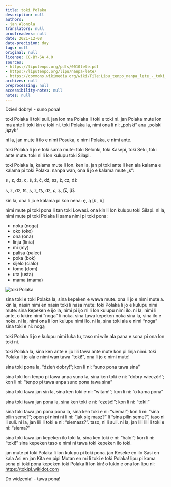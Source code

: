 ```yaml
---
title: toki Polaka
description: null
authors:
- jan Alonola
translators: null
proofreaders: null
date: 2021-12-08
date-precision: day
tags: null
original: null
license: CC-BY-SA 4.0
sources:
- https://liputenpo.org/pdfs/0010lete.pdf
- https://liputenpo.org/lipu/nanpa-lete/
- https://commons.wikimedia.org/wiki/File:Lipu_tenpo_nanpa_lete_-_toki_Polaka.png
archives: null
preprocessing: null
accessibility-notes: null
notes: null
---
```


Dzień dobry! - suno pona!

toki Polaka li toki suli. jan lon ma Polaka li toki e toki ni. jan Polaka mute lon ma ante li toki kin e toki ni. toki Polaka la, nimi ona li ni: „polski“ anu „polski język“

ni la, jan mute li ilo e nimi Posuka, e nimi Polaka, e nimi ante.

toki Polaka li jo e toki sama mute: toki Selonki, toki Kasepi, toki Seki, toki ante mute. toki ni li lon kulupu toki Silapi.

toki Polaka la, kalama mute li lon. ken la, jan pi toki ante li ken ala kalama e kalama pi toki Polaka. nanpa wan, ona li jo e kalama mute „s“:

s , z, dz, c, ś, ź, ć, dź, sz, ż, cz, dż

s, z, d͡z, t͡s, ʂ, ʐ, t͡ʂ, d͡ʐ, ɕ, ʑ, t̠͡ɕ, d̠͡ʑ

kin la, ona li jo e kalama pi kon nena: ę, ą [ɛ̃ , ɔ̃]

nimi mute pi toki pona li tan toki Lowasi. ona kin li lon kulupu toki Silapi. ni la, nimi mute pi toki Polaka li sama nimi pi toki pona:

- noka (noga)
- oko (oko)
- ona (ona)
- linja (linia)
- mi (my)
- palisa (palec)
- poka (bok)
- sijelo (ciało)
- tomo (dom)
- uta (usta)
- mama (mama)

![toki Polaka](https://upload.wikimedia.org/wikipedia/commons/8/8c/Lipu_tenpo_nanpa_lete_-_toki_Polaka.png)

sina toki e toki Polaka la, sina kepeken e wawa mute. ona li jo e nimi mute a. kin la, nasin nimi en nasin toki li nasa mute: toki Polaka li jo e kulupu nimi mute: sina kepeken e ijo la, nimi pi ijo ni li lon kulupu nimi ilo. ni la, nimi li ante, o lukin: nimi “noga” li noka. sina tawa kepeken noka sina la, sina ilo e noka. ni la, nimi ona li lon kulupu nimi ilo. ni la, sina toki ala e nimi “noga” sina toki e ni: nogą

toki Polaka li jo e kulupu nimi luka tu, taso mi wile ala pana e sona pi ona lon toki ni.

toki Polaka la, sina ken ante e ijo lili tawa ante mute kon pi linja nimi. toki Polaka li jo ala e nimi wan tawa “toki!”, ona li jo e nimi mute!

sina toki pona la, “dzień dobry!”; kon li ni: “suno pona tawa sina”

sina toki lon tenpo pi tawa anpa suno la, sina ken toki e ni: “dobry wieczór!”; kon li ni: “tenpo pi tawa anpa suno pona tawa sina”

sina toki tawa jan sin la, sina ken toki e ni: “witam!”; kon li ni: “o kama pona”

sina toki tawa jan pona la, sina ken toki e ni: “cześć!”; kon li ni: “toki!”

sina toki tawa jan pona pona la, sina ken toki e ni: “siema!”; kon li ni: “sina pilin seme?”; open pi nimi ni li ni: “jak się masz?” li “sina pilin seme?”, taso ni li suli. ni la, jan lili li toki e ni: “siemasz?”. taso, ni li suli. ni la, jan lili lili li toki e ni: “siema?”

sina toki tawa jan kepeken ilo toki la, sina ken toki e ni: “halo!”; kon li ni: “toki!” sina kepeken taso e nimi ni tawa toki kepeken ilo toki.

jan mute pi toki Polaka li lon kulupu pi toki pona. jan Keseke en ilo Sasi en kala Asi en jan Kita en pipi Motan en mi li toki e toki Polaka! lipu pi kama sona pi toki pona kepeken toki Polaka li lon kin! o lukin e ona lon lipu ni: https://tokipl.wikidot.com

Do widzenia! - tawa pona!